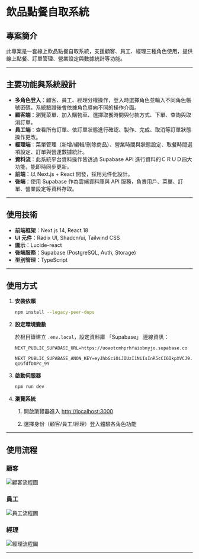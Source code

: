 # 飲品點餐自取系統

## 專案簡介
此專案是一套線上飲品點餐自取系統，支援顧客、員工、經理三種角色使用，提供線上點餐、訂單管理、營業設定與數據統計等功能。

---

## 主要功能與系統設計
- **多角色登入**：顧客、員工、經理分權操作，登入時選擇角色並輸入不同角色帳號密碼，系統驗證後會依據角色導向不同的操作介面。
- **顧客端**：瀏覽菜單、加入購物車、選擇取餐時間與付款方式、下單、查詢與取消訂單。
- **員工端**：查看所有訂單、依訂單狀態進行確認、製作、完成、取消等訂單狀態操作更改。
- **經理端**：菜單管理（新增/編輯/刪除商品）、營業時間與狀態設定、取餐時間選項設定、訂單與營運數據統計。
- **資料流**：此系統平台資料操作皆透過 Supabase API 進行資料的ＣＲＵＤ四大功能，能即時同步更新。
- **前端**：以 Next.js + React 開發，採用元件化設計。
- **後端**：使用 Supabase 作為雲端資料庫與 API 服務，負責用戶、菜單、訂單、營業設定等資料存取。

---

## 使用技術
- **前端框架**：Next.js 14, React 18
- **UI 元件**：Radix UI, Shadcn/ui, Tailwind CSS
- **圖示**：Lucide-react
- **後端服務**：Supabase (PostgreSQL, Auth, Storage)
- **型別管理**：TypeScript

---

## 使用方式

1. **安裝依賴**
   ```bash
   npm install --legacy-peer-deps
   ```

2. **設定環境變數**
   
    於根目錄建立 `.env.local`，設定資料庫 「Supabase」 連線資訊：
     ```
     NEXT_PUBLIC_SUPABASE_URL=https://uoaotcmhprhfaiobnyjo.supabase.co

    NEXT_PUBLIC_SUPABASE_ANON_KEY=eyJhbGciOiJIUzI1NiIsInR5cCI6IkpXVCJ9.eyJpc3MiOiJzdXBhYmFzZSIsInJlZiI6InVvYW90Y21ocHJoZmFpb2JueWpvIiwicm9sZSI6ImFub24iLCJpYXQiOjE3NDg5Mjk5OTMsImV4cCI6MjA2NDUwNTk5M30.ZvRXXncjg0T4p4PpK7dd85nmvZUPN-qUGfdfOAPc_9Y
     ```

3. **啟動伺服器**
   ```bash
   npm run dev
   ```

4. **瀏覽系統**
    
    1. 開啟瀏覽器進入 [http://localhost:3000](http://localhost:3000)

    2. 選擇身份（顧客/員工/經理）登入體驗各角色功能

---

## 使用流程

### 顧客
![顧客流程圖](https://drive.google.com/file/d/1nAKFzwrh81gDE-cCjZ7m7rT1MSuZAs_r/view?usp=drive_link)

### 員工
![員工流程圖](https://drive.google.com/file/d/1RmFsaMma32LlE1n5C4WS14Oa98syD5U7/view?usp=drive_link)


### 經理
![經理流程圖](https://ibb.co/VctzqCpR)

---